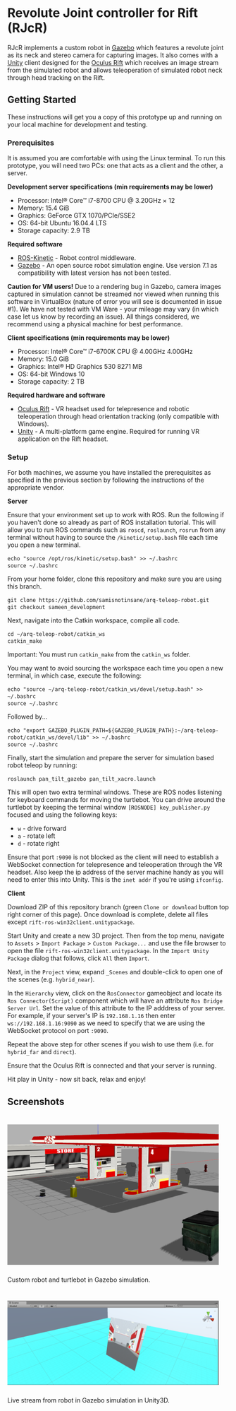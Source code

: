 # Revolute Joint controller for Rift (RJcR)

RJcR implements a custom robot in [Gazebo](http://gazebosim.org/) which features a revolute joint as its neck and stereo camera for capturing images. It also comes with a [Unity](https://unity3d.com/) client designed for the [Oculus Rift](https://www.oculus.com/rift/) which receives an image stream from the simulated robot and allows teleoperation of simulated robot neck through head tracking on the Rift.

## Getting Started
These instructions will get you a copy of this prototype up and running on your local machine for development and testing. 

### Prerequisites
It is assumed you are comfortable with using the Linux terminal. To run this prototype, you will need two PCs: one that acts as a client and the other, a server. 

**Development server specifications (min requirements may be lower)**
* Processor: Intel® Core™ i7-8700 CPU @ 3.20GHz × 12 
* Memory: 15.4 GiB
* Graphics: GeForce GTX 1070/PCIe/SSE2
* OS: 64-bit Ubuntu 16.04.4 LTS
* Storage capacity: 2.9 TB

**Required software**
* [ROS-Kinetic](http://wiki.ros.org/kinetic) - Robot control middleware.
* [Gazebo](http://gazebosim.org/download) - An open source robot simulation engine. Use version 7.1 as compatibility with latest version has not been tested.

**Caution for VM users!**
Due to a rendering bug in Gazebo, camera images captured in simulation cannot be streamed nor viewed when running this software in VirtualBox (nature of error you will see is documented in issue #1). We have not tested with VM Ware - your mileage may vary (in which case let us know by recording an issue). All things considered, we recommend using a physical machine for best performance.

**Client specifications (min requirements may be lower)**
* Processor: Intel® Core™ i7-6700K CPU @ 4.00GHz 4.00GHz
* Memory: 15.0 GiB
* Graphics: Intel® HD Graphics 530 8271 MB
* OS: 64-bit Windows 10
* Storage capacity: 2 TB

**Required hardware and software**
* [Oculus Rift](https://www.oculus.com/rift/) - VR headset used for telepresence and robotic teleoperation through head orientation tracking (only compatible with Windows).
* [Unity](https://unity3d.com/) - A multi-platform game engine. Required for running VR application on the Rift headset.


### Setup
For both machines, we assume you have installed the prerequisites as specified in the previous section by following the instructions of the appropriate vendor.

**Server**

Ensure that your environment set up to work with ROS. Run the following if you haven't done so already as part of ROS installation tutorial. This will allow you to run ROS commands such as `roscd`, `roslaunch`, `rosrun` from any terminal without having to source the `/kinetic/setup.bash` file each time you open a new terminal.

```
echo "source /opt/ros/kinetic/setup.bash" >> ~/.bashrc
source ~/.bashrc
```

From your home folder, clone this repository and make sure you are using this branch.

```
git clone https://github.com/samisnotinsane/arq-teleop-robot.git
git checkout sameen_development
```

Next, navigate into the Catkin workspace, compile all code.

```
cd ~/arq-teleop-robot/catkin_ws
catkin_make
```
Important: You must run `catkin_make` from the `catkin_ws` folder.

You may want to avoid sourcing the workspace each time you open a new terminal, in which case, execute the following:

```
echo "source ~/arq-teleop-robot/catkin_ws/devel/setup.bash" >> ~/.bashrc
source ~/.bashrc
```

Followed by...
```
echo "export GAZEBO_PLUGIN_PATH=${GAZEBO_PLUGIN_PATH}:~/arq-teleop-robot/catkin_ws/devel/lib" >> ~/.bashrc
source ~/.bashrc
```

Finally, start the simulation and prepare the server for simulation based robot teleop by running:

```
roslaunch pan_tilt_gazebo pan_tilt_xacro.launch
```

This will open two extra terminal windows. These are ROS nodes listening for keyboard commands for moving the turtlebot. You can drive around the turtlebot by keeping the terminal window `[ROSNODE] key_publisher.py` focused and using the following keys:

* `w` - drive forward
* `a` - rotate left
* `d` - rotate right

Ensure that port `:9090` is not blocked as the client will need to establish a WebSocket connection for telepresence and teleoperation through the VR headset. Also keep the ip address of the server machine handy as you will need to enter this into Unity. This is the `inet addr` if you're using `ifconfig`.

**Client**

Download ZIP of this repository branch (green `Clone or download` button top right corner of this page). Once download is complete, delete all files except `rift-ros-win32client.unitypackage`.

Start Unity and create a new 3D project. Then from the top menu, navigate to `Assets` > `Import Package` > `Custom Package...` and use the file browser to open the file `rift-ros-win32client.unitypackage`. In the `Import Unity Package` dialog that follows, click `All` then `Import`.

Next, in the `Project` view, expand `_Scenes` and double-click to open one of the scenes (e.g. `hybrid_near`).

In the `Hierarchy` view, click on the `RosConnector` gameobject and locate its `Ros Connector(Script)` component which will have an attribute `Ros Bridge Server Url`. Set the value of this attribute to the IP adddress of your server. For example, if your server's IP is `192.168.1.16` then enter `ws://192.168.1.16:9090` as we need to specify that we are using the WebSocket protocol on port `:9090`.

Repeat the above step for other scenes if you wish to use them (i.e. for `hybrid_far` and `direct`). 

Ensure that the Oculus Rift is connected and that your server is running. 

Hit play in Unity - now sit back, relax and enjoy!

## Screenshots

# [<img src="https://github.com/samisnotinsane/arq-teleop-robot/blob/sameen_development/screenshots/gzsim-scene-overview.png" width="480" alt ="RJcR Gazebo simulation"/>](https://github.com/samisnotinsane/arq-teleop-robot/tree/sameen_development) #
Custom robot and turtlebot in Gazebo simulation.

# [<img src="https://github.com/samisnotinsane/arq-teleop-robot/blob/sameen_development/screenshots/robot-eye-stream-scene.PNG" width="480" alt ="RJcR Unity VR application"/>](https://github.com/samisnotinsane/arq-teleop-robot/blob/sameen_development/rift-ros-win32client.unitypackage) #
Live stream from robot in Gazebo simulation in Unity3D.
